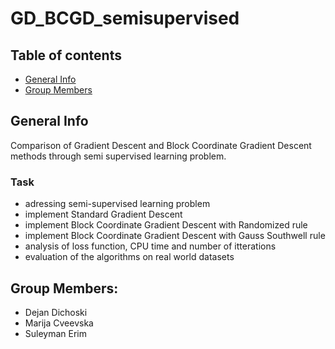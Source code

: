 # GD_BCGD_semisupervised

## Table of contents
* [General Info](#General-Info)
* [Group Members](#Group-Members)

## General Info
Comparison of Gradient Descent and Block Coordinate Gradient Descent methods through semi supervised learning problem.

### Task
- adressing semi-supervised learning problem
- implement Standard Gradient Descent 
- implement Block Coordinate Gradient Descent with Randomized rule
- implement Block Coordinate Gradient Descent with Gauss Southwell rule
- analysis of loss function, CPU time and number of itterations
- evaluation of the algorithms on real world datasets

## Group Members:
- Dejan Dichoski 
- Marija Cveevska 
- Suleyman Erim 
